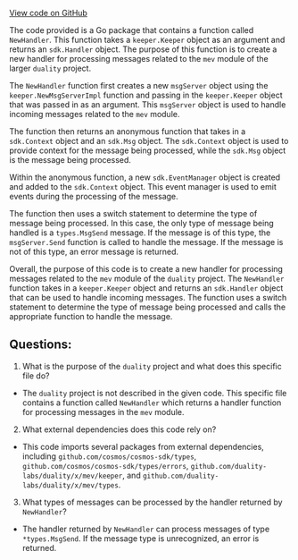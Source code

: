[View code on GitHub](https://github.com/duality-labs/duality/mev/handler.go)

The code provided is a Go package that contains a function called `NewHandler`. This function takes a `keeper.Keeper` object as an argument and returns an `sdk.Handler` object. The purpose of this function is to create a new handler for processing messages related to the `mev` module of the larger `duality` project.

The `NewHandler` function first creates a new `msgServer` object using the `keeper.NewMsgServerImpl` function and passing in the `keeper.Keeper` object that was passed in as an argument. This `msgServer` object is used to handle incoming messages related to the `mev` module.

The function then returns an anonymous function that takes in a `sdk.Context` object and an `sdk.Msg` object. The `sdk.Context` object is used to provide context for the message being processed, while the `sdk.Msg` object is the message being processed.

Within the anonymous function, a new `sdk.EventManager` object is created and added to the `sdk.Context` object. This event manager is used to emit events during the processing of the message.

The function then uses a switch statement to determine the type of message being processed. In this case, the only type of message being handled is a `types.MsgSend` message. If the message is of this type, the `msgServer.Send` function is called to handle the message. If the message is not of this type, an error message is returned.

Overall, the purpose of this code is to create a new handler for processing messages related to the `mev` module of the `duality` project. The `NewHandler` function takes in a `keeper.Keeper` object and returns an `sdk.Handler` object that can be used to handle incoming messages. The function uses a switch statement to determine the type of message being processed and calls the appropriate function to handle the message.
## Questions: 
 1. What is the purpose of the `duality` project and what does this specific file do?
- The `duality` project is not described in the given code. This specific file contains a function called `NewHandler` which returns a handler function for processing messages in the `mev` module.

2. What external dependencies does this code rely on?
- This code imports several packages from external dependencies, including `github.com/cosmos/cosmos-sdk/types`, `github.com/cosmos/cosmos-sdk/types/errors`, `github.com/duality-labs/duality/x/mev/keeper`, and `github.com/duality-labs/duality/x/mev/types`.

3. What types of messages can be processed by the handler returned by `NewHandler`?
- The handler returned by `NewHandler` can process messages of type `*types.MsgSend`. If the message type is unrecognized, an error is returned.